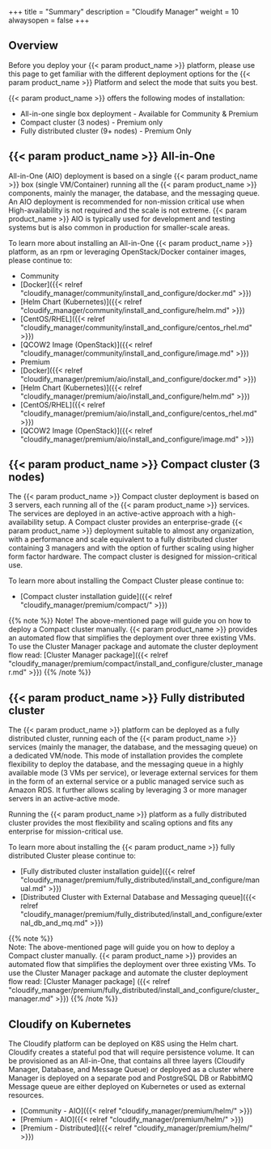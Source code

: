 +++
title = "Summary"
description = "Cloudify Manager"
weight = 10
alwaysopen = false
+++

## Overview
Before you deploy your {{< param product_name >}} platform, please use this page to get familiar with the different deployment options for the {{< param product_name >}} Platform and select the mode that suits you best.

{{< param product_name >}} offers the following modes of installation:

* All-in-one single box deployment - Available for Community & Premium
* Compact cluster (3 nodes) - Premium only
* Fully distributed cluster (9+ nodes) - Premium Only

## {{< param product_name >}} All-in-One 

All-in-One (AIO) deployment is based on a single {{< param product_name >}} box (single VM/Container) running all the {{< param product_name >}} components, mainly the manager, the database, and the messaging queue.
An AIO deployment is recommended for non-mission critical use when High-availability is not required and the scale is not extreme.
{{< param product_name >}} AIO is typically used for development and testing systems but is also common in production for smaller-scale areas.

To learn more about installing an All-in-One {{< param product_name >}} platform, as an rpm or leveraging OpenStack/Docker container images, please continue to:

- Community 
 - [Docker]({{< relref "cloudify_manager/community/install_and_configure/docker.md" >}})
 - [Helm Chart (Kubernetes)]({{< relref "cloudify_manager/community/install_and_configure/helm.md" >}})
 - [CentOS/RHEL]({{< relref "cloudify_manager/community/install_and_configure/centos_rhel.md" >}})
 - [QCOW2 Image (OpenStack)]({{< relref "cloudify_manager/community/install_and_configure/image.md" >}})
- Premium
 - [Docker]({{< relref "cloudify_manager/premium/aio/install_and_configure/docker.md" >}})
 - [Helm Chart (Kubernetes)]({{< relref "cloudify_manager/premium/aio/install_and_configure/helm.md" >}})
 - [CentOS/RHEL]({{< relref "cloudify_manager/premium/aio/install_and_configure/centos_rhel.md" >}})
 - [QCOW2 Image (OpenStack)]({{< relref "cloudify_manager/premium/aio/install_and_configure/image.md" >}})
 

## {{< param product_name >}} Compact cluster (3 nodes)

The {{< param product_name >}} Compact cluster deployment is based on 3 servers, each running all of the {{< param product_name >}} services. The services are deployed in an active-active approach with a high-availability setup.
A Compact cluster provides an enterprise-grade {{< param product_name >}} deployment suitable to almost any organization, with a performance and scale equivalent to a fully distributed cluster containing 3 managers and with the option of further scaling using higher form factor hardware. The compact cluster is designed for mission-critical use.

To learn more about installing the Compact Cluster please continue to:

* [Compact cluster installation guide]({{< relref "cloudify_manager/premium/compact/" >}})

{{% note %}}
Note! The above-mentioned page will guide you on how to deploy a Compact cluster manually. {{< param product_name >}} provides an automated flow that simplifies the deployment over three existing VMs. To use the Cluster Manager package and automate the cluster deployment flow read: [Cluster Manager package]({{< relref "cloudify_manager/premium/compact/install_and_configure/cluster_manager.md" >}})
{{% /note %}}

## {{< param product_name >}} Fully distributed cluster

The {{< param product_name >}} platform can be deployed as a fully distributed cluster, running each of the {{< param product_name >}} services (mainly the manager, the database, and the messaging queue) on a dedicated VM/node. This mode of installation provides the complete flexibility to deploy the database, and the messaging queue in a highly available mode (3 VMs per service), or leverage external services for them in the form of an external service or a public managed service such as Amazon RDS. It further allows scaling by leveraging 3 or more manager servers in an active-active mode.

Running the {{< param product_name >}} platform as a fully distributed cluster provides the most flexibility and scaling options and fits any enterprise for mission-critical use.

To learn more about installing the {{< param product_name >}} fully distributed Cluster please continue to:

* [Fully distributed cluster installation guide]({{< relref "cloudify_manager/premium/fully_distributed/install_and_configure/manual.md" >}})
* [Distributed Cluster with External Database and Messaging queue]({{< relref "cloudify_manager/premium/fully_distributed/install_and_configure/external_db_and_mq.md" >}})

{{% note %}}  
Note: The above-mentioned page will guide you on how to deploy a Compact cluster manually. {{< param product_name >}} provides an automated flow that simplifies the deployment over three existing VMs. To use the Cluster Manager package and automate the cluster deployment flow read: [Cluster Manager package] ({{< relref "cloudify_manager/premium/fully_distributed/install_and_configure/cluster_manager.md" >}})
{{% /note %}}

## Cloudify on Kubernetes

The Cloudify platform can be deployed on K8S using the Helm chart. Cloudify creates a stateful pod that will require persistence volume. It can be provisioned as an All-in-One, that contains all three layers (Cloudify Manager, Database, and Message Queue) or deployed as a cluster where Manager is deployed on a separate pod and PostgreSQL DB or RabbitMQ Message queue are either deployed on Kubernetes or used as external resources. 

- [Community - AIO]({{< relref "cloudify_manager/premium/helm/" >}})
- [Premium - AIO]({{< relref "cloudify_manager/premium/helm/" >}})
- [Premium - Distributed]({{< relref "cloudify_manager/premium/helm/" >}})


